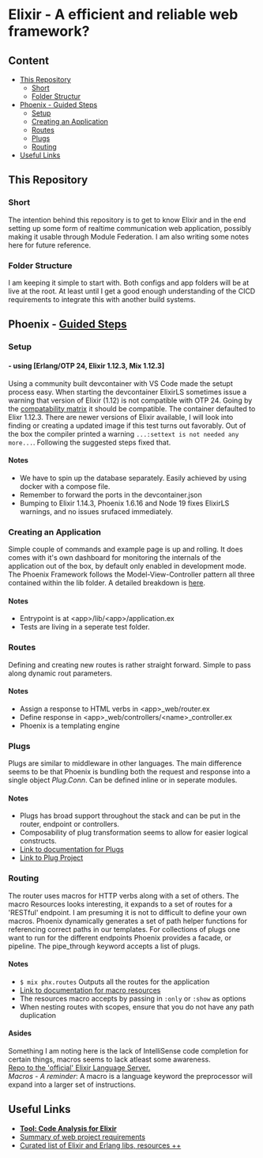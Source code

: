# Elixir - A efficient and reliable web framework?

## Content
- [This Repository](#this-repository)
  - [Short](#short)
  - [Folder Structur](#folder-structure)
- [Phoenix - Guided Steps](#phoenix---guided-steps)
  - [Setup](#setup)
  - [Creating an Application](#creating-an-application)
  - [Routes](#routes)
  - [Plugs](#plugs)
  - [Routing](#routing)
- [Useful Links](#useful-links)

## This Repository

### **Short**

The intention behind this repository is to get to know Elixir and in the end setting up some form of realtime communication web application, possibly making it usable through Module Federation. I am also writing some notes here for future reference.

### **Folder Structure**

I am keeping it simple to start with. Both configs and app folders will be at live at the root.
At least until I get a good enough understanding of the CICD requirements to integrate this with another build systems.

## Phoenix - [Guided Steps](https://hexdocs.pm/phoenix/up_and_running.html)

### **Setup**
#### - using [Erlang/OTP 24, Elixir 1.12.3, Mix 1.12.3]
Using a community built devcontainer with VS Code made the setupt process easy. When starting the devcontainer ElixirLS sometimes issue a warning that version of Elixir (1.12) is not compatible with OTP 24. Going by the [compatability matrix](https://hexdocs.pm/elixir/1.12/compatibility-and-deprecations.html) it should be compatible.
The container defaulted to Elixr 1.12.3. There are newer versions of Elixir available, I will look into finding or creating a updated image if this test turns out favorably.
Out of the box the compiler printed a warning ```...:settext is not needed any more...```. Following the suggested steps fixed that.

#### Notes
- We have to spin up the database separately. Easily achieved by using docker with a compose file.
- Remember to forward the ports in the devcontainer.json
- Bumping to Elixir 1.14.3, Phoenix 1.6.16 and Node 19 fixes ElixirLS warnings, and no issues srufaced immediately.

### **Creating an Application**
Simple couple of commands and example page is up and rolling. It does comes with it's own dashboard for monitoring the internals of the application out of the box, by default only enabled in development mode. The Phoenix Framework follows the Model-View-Controller pattern all three contained within the lib folder. A detailed breakdown is [here](https://hexdocs.pm/phoenix/directory_structure.html).

#### Notes
- Entrypoint is at \<app>/lib/\<app>/application.ex
- Tests are living in a seperate test folder.

### **Routes**
Defining and creating new routes is rather straight forward. Simple to pass along dynamic rout parameters.

#### Notes
- Assign a response to HTML verbs in \<app>_web/router.ex
- Define response in \<app>_web/controllers/\<name>_controller.ex
- Phoenix is a templating engine

### **Plugs**
Plugs are similar to middleware in other languages. The main difference seems to be that Phoenix is bundling both the request and response into a single object *Plug.Conn*. Can be defined inline or in seperate modules.

#### Notes
- Plugs has broad support throughout the stack and can be put in the router, endpoint or controllers.
- Composability of plug transformation seems to allow for easier logical constructs.
- [Link to documentation for Plugs](https://hexdocs.pm/plug/Plug.Conn.html)
- [Link to Plug Project](https://hexdocs.pm/plug/1.13.6/Plug.html)

### **Routing**
The router uses macros for HTTP verbs along with a set of others. The macro Resources looks interesting, it expands to a set of routes for a 'RESTful' endpoint. I am presuming it is not to difficult to define your own macros.
Phoenix dynamically generates a set of path helper functions for referencing correct paths in our templates.
For collections of plugs one want to run for the different endpoints Phoenix provides a facade, or pipeline. The pipe_through keyword accepts a list of plugs.

#### Notes
- ```$ mix phx.routes``` Outputs all the routes for the application
- [Link to documentation for macro resources](https://hexdocs.pm/phoenix/Phoenix.Router.html#resources/4)
- The resources macro accepts by passing in ```:only``` or ```:show``` as options
- When nesting routes with scopes, ensure that you do not have any path duplication

#### Asides
Something I am noting here is the lack of IntelliSense code completion for certain things, macros seems to lack atleast some awareness.<br>
[Repo to the 'official' Elixir Language Server.](https://github.com/elixir-lsp/elixir-ls)<br>
*Macros - A reminder*: A macro is a language keyword the preprocessor will expand into a larger set of instructions.

## Useful Links
- [**Tool: Code Analysis for Elixir**](https://github.com/rrrene/credo)
- [Summary of web project requirements](https://elixirforum.com/t/is-learning-only-elixir-enough-as-a-backend-developer-to-develop-any-project/44100/14)
- [Curated list of Elixir and Erlang libs, resources ++](https://github.com/h4cc/awesome-elixir)
